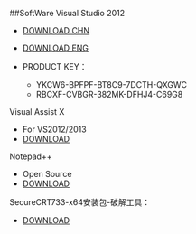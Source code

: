 ##SoftWare
Visual Studio 2012

* [DOWNLOAD CHN](http://download.microsoft.com/download/B/0/F/B0F589ED-F1B7-478C-849A-02C8395D0995/VS2012_ULT_chs.iso)
* [DOWNLOAD ENG](http://download.microsoft.com/download/D/B/0/DB03922C-FF91-4845-B7F2-FC68595AB730/VS2012_ULT_enu.iso)

* PRODUCT KEY：
    * YKCW6-BPFPF-BT8C9-7DCTH-QXGWC
    * RBCXF-CVBGR-382MK-DFHJ4-C69G8

Visual Assist X 

* For VS2012/2013
* [DOWNLOAD](http://download.csdn.net/download/velconia/6992639)



Notepad++

* Open Source
* [DOWNLOAD](https://notepad-plus-plus.org/)

SecureCRT733-x64安装包-破解工具：

* [DOWNLOAD](http://download.csdn.net/download/u012885954/9589152)
